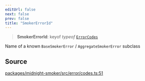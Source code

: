```yaml
---
editUrl: false
next: false
prev: false
title: "SmokerErrorId"
---
```


> **SmokerErrorId**: keyof *typeof* [`ErrorCodes`](/api/midnight-smoker/midnight-smoker/errors/variables/errorcodes/)

Name of a known `BaseSmokerError` / `AggregateSmokerError` subclass

## Source

[packages/midnight-smoker/src/error/codes.ts:51](https://github.com/boneskull/midnight-smoker/blob/417858b/packages/midnight-smoker/src/error/codes.ts#L51)
